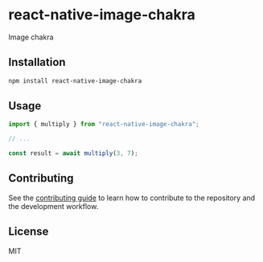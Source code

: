 # react-native-image-chakra

Image chakra

## Installation

```sh
npm install react-native-image-chakra
```

## Usage

```js
import { multiply } from "react-native-image-chakra";

// ...

const result = await multiply(3, 7);
```

## Contributing

See the [contributing guide](CONTRIBUTING.md) to learn how to contribute to the repository and the development workflow.

## License

MIT
